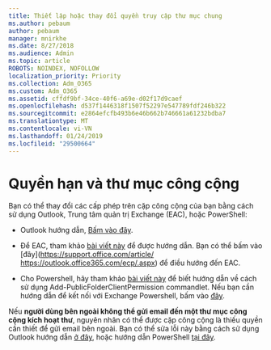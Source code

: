 ```yaml
---
title: Thiết lập hoặc thay đổi quyền truy cập thư mục chung
ms.author: pebaum
author: pebaum
manager: mnirkhe
ms.date: 8/27/2018
ms.audience: Admin
ms.topic: article
ROBOTS: NOINDEX, NOFOLLOW
localization_priority: Priority
ms.collection: Adm_O365
ms.custom: Adm_O365
ms.assetid: cffdf9bf-34ce-40f6-a69e-d02f17d9caef
ms.openlocfilehash: d537f1446318f1507f52297e547789fdf246b322
ms.sourcegitcommit: e2864efcfb493b6e46b662b746661a61232bdba7
ms.translationtype: MT
ms.contentlocale: vi-VN
ms.lasthandoff: 01/24/2019
ms.locfileid: "29500664"
---
```

# <a name="permissions-and-public-folders"></a>Quyền hạn và thư mục công cộng

Bạn có thể thay đổi các cấp phép trên cặp công cộng của bạn bằng cách sử dụng Outlook, Trung tâm quản trị Exchange (EAC), hoặc PowerShell:
  
- Outlook hướng dẫn, [Bấm vào đây](https://support.office.com/article/https://support.office.com/article/Set-or-change-permissions-for-a-public-folder-b2e0440c-7873-48ec-9ff2-b1a20b723005.aspx).
    
- Để EAC, tham khảo [bài viết này](https://support.office.com/article/https://technet.microsoft.com/library/jj651147%28v=exchg.150%29.aspx.aspx#Anchor_1) để được hướng dẫn. Bạn có thể bấm vào [đây](https://support.office.com/article/ https://outlook.office365.com/ecp/.aspx) để điều hướng đến EAC. 
    
- Cho Powershell, hãy tham khảo [bài viết này](https://support.office.com/article/https://technet.microsoft.com/library/bb124743%28v=exchg.160%29.aspx.aspx) để biết hướng dẫn về cách sử dụng Add-PublicFolderClientPermission commandlet. Nếu bạn cần hướng dẫn để kết nối với Exchange Powershell, bấm vào [đây](https://support.office.com/article/https://technet.microsoft.com/library/jj984289%28v=exchg.160%29.aspx.aspx).
    
Nếu **người dùng bên ngoài không thể gửi email đến một thư mục công cộng kích hoạt thư**, nguyên nhân có thể được cặp công cộng là thiếu quyền cần thiết để gửi email bên ngoài. Bạn có thể sửa lỗi này bằng cách sử dụng Outlook hướng dẫn [ở đây](https://support.office.com/article/https://technet.microsoft.com/library/aa997560%28v=exchg.150%29.aspx.aspx#Anchor_1), hoặc hướng dẫn PowerShell [tại đây](https://support.office.com/article/https://support.microsoft.com/help/2984402/-5.7.1-smtp-550-5.7.1-resolver.rst.authrequired-nondelivery-report-when-external-users-try-to-send-mail-to-mail-enabled-public-folders-in-office-365.aspx).
  

